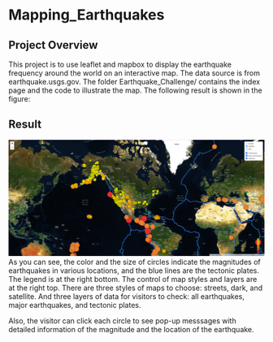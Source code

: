 # Mapping_Earthquakes
## Project Overview 
This project is to use leaflet and mapbox to display the earthquake frequency around the world on an interactive map. The data source is from earthquake.usgs.gov. The folder Earthquake_Challenge/ contains the index page and the code to illustrate the map. The following result is shown in the figure:

## Result
![earthquakes and satellite mode](https://github.com/ZiwenLyu/Mapping_Earthquakes/blob/main/Earthquake_Challenge/majorEarthquakes.png)
As you can see, the color and the size of circles indicate the magnitudes of earthquakes in various locations, and the blue lines are the tectonic plates. The legend is at the right bottom. The control of map styles and layers are at the right top. There are three styles of maps to choose: streets, dark, and satellite. And three layers of data for visitors to check: all earthquakes, major earthquakes, and tectonic plates.

Also, the visitor can click each circle to see pop-up messsages with detailed information of the magnitude and the location of the earthquake. 
